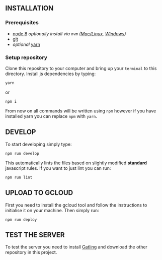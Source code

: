 ## INSTALLATION

### Prerequisites

* [node 8](https://nodejs.org/en/) _optionally install via `nvm` ([Mac/Linux](https://github.com/creationix/nvm), [Windows](https://github.com/coreybutler/nvm-windows))_
* [git](https://git-scm.com/)
* _optional_ [yarn](https://yarnpkg.com/en/)

### Setup repository

Clone this repository to your computer and bring up your `terminal` to this directory. Install js dependencies by typing:

```
yarn
```
or

```
npm i
```

From now on all commands will be written using `npm` however if you have installed yarn you can replace `npm` with `yarn`.

## DEVELOP

To start developing simply type:

```
npm run develop
```

This automatically lints the files based on slightly modified __standard__ javascript rules. If you want to just lint you can run:

```
npm run lint
```

## UPLOAD TO GCLOUD

First you need to install the gcloud tool and follow the instructions to initialise it on your machine. Then simply run:

```
npm run deploy
```

## TEST THE SERVER

To test the server you need to install [Gatling](http://gatling.io/) and download the other repository in this project.
